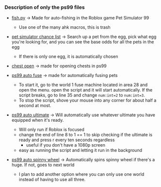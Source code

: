 ### Description of only the ps99 files
- [fish.py](./fish.py) -> Made for auto-fishing in the Roblox game Pet Simulator 99
    - Use one of the many ahk macros, this is trash

- [pet simulator chance list](./ps99%20luck%20calculator.py) -> Search up a pet from the egg, pick what egg you're looking for, and you can see the base odds for all the pets in the egg
    - If there is only one egg, it is automatically chosen

- [chest open](./chest%20open.py) -> made for opening chests in ps99

- [ps99 auto fuse](./auto%20fuse.py) -> made for automatically fusing pets
    - To start it, go to the world 1 fuse machine located in area 28 and open the menu. open the script and it will start automatically. If the script breaks, go to line 35 and change `num:int=2` to `num:int=3`.
    - To stop the script, shove your mouse into any corner for about half a second at most.

- [ps99 auto ultimate](./auto%20ultimate.py) -> Will automatically use whatever ultimate you have equipped when it's ready.
    - Will only run if Roblox is focused
    - change the end of line 8 to 1 == 1 to skip checking if the ultimate is ready and press r every ten seconds regardless
        - useful if you don't have a 1080p screen
    - easy as running the script and letting it run in the background

- [ps99 auto spinny wheel](./auto%20spinny%20wheel.py) -> Automatically spins spinny wheel if there's a huge. If not, goes to next world
    - I plan to add another option where you can only use one world instead of having to use all three.